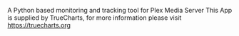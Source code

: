 A Python based monitoring and tracking tool for Plex Media Server
This App is supplied by TrueCharts, for more information please visit https://truecharts.org
